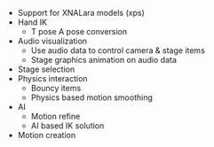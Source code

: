 * Support for XNALara models (xps)
* Hand IK
  * T pose A pose conversion
* Audio visualization
  * Use audio data to control camera & stage items
  * Stage graphics animation on audio data
* Stage selection
* Physics interaction 
  * Bouncy items
  * Physics based motion smoothing
* AI
  * Motion refine
  * AI based IK solution
* Motion creation
  

